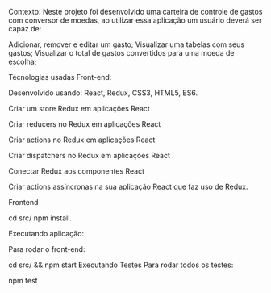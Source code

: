 Contexto: Neste projeto foi desenvolvido uma carteira de controle de gastos com conversor de moedas, ao utilizar essa aplicação um usuário deverá ser capaz de:

Adicionar, remover e editar um gasto; Visualizar uma tabelas com seus gastos; Visualizar o total de gastos convertidos para uma moeda de escolha;

Técnologias usadas Front-end:

Desenvolvido usando: React, Redux, CSS3, HTML5, ES6.

Criar um store Redux em aplicações React

Criar reducers no Redux em aplicações React

Criar actions no Redux em aplicações React

Criar dispatchers no Redux em aplicações React

Conectar Redux aos componentes React

Criar actions assíncronas na sua aplicação React que faz uso de Redux.

Frontend

cd src/ npm install.

Executando aplicação:

Para rodar o front-end:

cd src/ && npm start Executando Testes Para rodar todos os testes:

npm test
